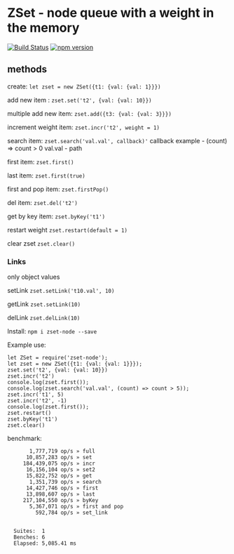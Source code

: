 # ZSet - node queue with a weight in the memory

[![Build Status](https://travis-ci.org/s00d/zset.svg?branch=master)](https://travis-ci.org/s00d/zset)
[![npm version](https://badge.fury.io/js/zset-node.svg)](https://badge.fury.io/js/zset-node)

## methods
create: 
``` let zset = new ZSet({t1: {val: {val: 1}}}) ```

add new item :
``` zset.set('t2', {val: {val: 10}}) ```

multiple add new item:
``` zset.add({t3: {val: {val: 3}}}) ```

increment weight item:
``` zset.incr('t2', weight = 1) ```

search item: 
``` zset.search('val.val', callback)' ```
callback example - (count) => count > 0
val.val - path

first item: 
``` zset.first() ```

last item: 
``` zset.first(true) ```

first and pop item: 
``` zset.firstPop() ```

del item: 
``` zset.del('t2') ```

get by key item: 
``` zset.byKey('t1') ```

restart weight
``` zset.restart(default = 1) ```

clear zset
``` zset.clear() ```

### Links
only object values

setLink
``` zset.setLink('t10.val', 10) ```

getLink
``` zset.setLink(10) ```

delLink
``` zset.delLink(10) ```

Install: 
``` npm i zset-node --save ```

Example use: 
```
let ZSet = require('zset-node');
let zset = new ZSet({t1: {val: {val: 1}}});
zset.set('t2', {val: {val: 10}})
zset.incr('t2')
console.log(zset.first());
console.log(zset.search('val.val', (count) => count > 5));
zset.incr('t1', 5)
zset.incr('t2', -1)
console.log(zset.first());
zset.restart()
zset.byKey('t1')
zset.clear()
```

benchmark:
```
       1,777,719 op/s » full
      10,857,283 op/s » set
     184,439,075 op/s » incr
      16,156,104 op/s » set2
      15,822,752 op/s » get
       1,351,739 op/s » search
      14,427,746 op/s » first
      13,898,607 op/s » last
     217,104,550 op/s » byKey
       5,367,071 op/s » first and pop
         592,784 op/s » set_link


  Suites:  1
  Benches: 6
  Elapsed: 5,085.41 ms
```

